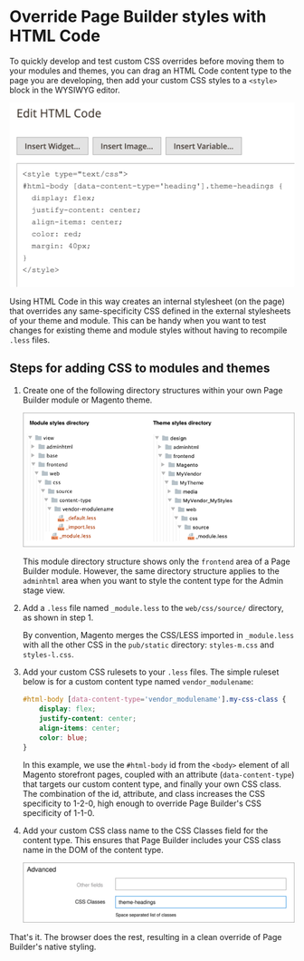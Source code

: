 # Override Page Builder styles with HTML Code

To quickly develop and test custom CSS overrides before moving them to your modules and themes, you can drag an HTML Code content type to the page you are developing, then add your custom CSS styles to a `<style>` block in the WYSIWYG editor.

![HTML Code styling during development](../images/htmlcode-styling-during-dev.png)

Using HTML Code in this way creates an internal stylesheet (on the page) that overrides any same-specificity CSS defined in the external stylesheets of your theme and module. This can be handy when you want to test changes for existing theme and module styles without having to recompile `.less` files.

## Steps for adding CSS to modules and themes

1. Create one of the following directory structures within your own Page Builder module or Magento theme.

    ![Stylesheet file structure](../images/stylesheet-file-structure.png)

    This module directory structure shows only the `frontend` area of a Page Builder module. However, the same directory structure applies to the `adminhtml` area when you want to style the content type for the Admin stage view.

2. Add a `.less` file named `_module.less` to the `web/css/source/` directory, as shown in step 1.

    By convention, Magento merges the CSS/LESS imported in `_module.less` with all the other CSS in the `pub/static` directory: `styles-m.css` and `styles-l.css`.

3. Add your custom CSS rulesets to your `.less` files. The simple ruleset below is for a custom content type named `vendor_modulename`:

    ```css
    #html-body [data-content-type='vendor_modulename'].my-css-class {
        display: flex;
        justify-content: center;
        align-items: center;
        color: blue;
    }
    ```

    In this example, we use the `#html-body` id from the `<body>` element of all Magento storefront pages, coupled with an attribute (`data-content-type`) that targets our custom content type, and finally your own CSS class. The combination of the id, attribute, and class increases the CSS specificity to 1-2-0, high enough to override Page Builder's CSS specificity of 1-1-0.

4. Add your custom CSS class name to the CSS Classes field for the content type. This ensures that Page Builder includes your CSS class name in the DOM of the content type.

    ![Add CSS class to content type](../images/css-classes-field.svg)

That's it. The browser does the rest, resulting in a clean override of Page Builder's native styling.